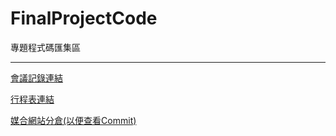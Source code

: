 # FinalProjectCode

專題程式碼匯集區

***

[會議記錄連結](https://www.notion.so/36a319d8309c49ac8abe713efc28bf51)

[行程表連結](https://tku365-my.sharepoint.com/:x:/g/personal/411630188_o365_tku_edu_tw/Ebj3FxtwgmtBk_HLsklgOjsBQYT-qEkuP5zPv5flCJU8Qg?e=r3cbt0)

[媒合網站分倉(以便查看Commit)](https://github.com/wang1567/studio)
